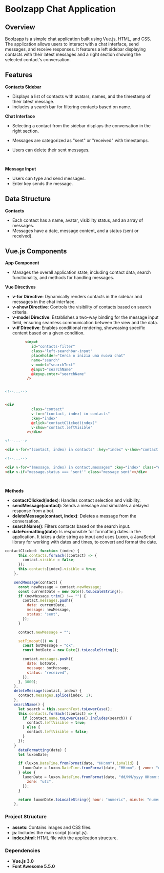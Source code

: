 # Boolzapp Chat Application

## Overview
Boolzapp is a simple chat application built using Vue.js, HTML, and CSS. The application allows users to interact with a chat interface, send messages, and receive responses. It features a left sidebar displaying contacts with their latest messages and a right section showing the selected contact's conversation.

## Features
**Contacts Sidebar**
- Displays a list of contacts with avatars, names, and the timestamp of their latest message.
- Includes a search bar for filtering contacts based on name.

**Chat Interface**
- Selecting a contact from the sidebar displays the conversation in the right section.
- Messages are categorized as "sent" or "received" with timestamps.
- Users can delete their sent messages.
  

  <br>
**Message Input**
- Users can type and send messages.
- Enter key sends the message.

## Data Structure
**Contacts**
- Each contact has a name, avatar, visibility status, and an array of messages.
- Messages have a date, message content, and a status (sent or received).
  
## Vue.js Components
**App Component**
- Manages the overall application state, including contact data, search functionality, and methods for handling messages.

**Vue Directives**
- **v-for Directive**: Dynamically renders contacts in the sidebar and messages in the chat interface.
- **v-show Directive**: Controls the visibility of contacts based on search criteria.
- **v-model Directive**: Establishes a two-way binding for the message input field, ensuring seamless communication between the view and the data.
- **v-if Directive**: Enables conditional rendering, showcasing specific content based on a given condition.



```html
         <input
            id="contacts-filter"
            class="left-searchbar-input"
            placeholder="Cerca o inizia una nuova chat"
            name="search"
            v-model="searchText"
            @input="searchName"
            @keyup.enter="searchName"
          />


<!--...-->


<div
            class="contact"
            v-for="(contact, index) in contacts"
            :key="index"
            @click="contactClicked(index)"
            v-show="contact.leftVisible"
          ></div>

<!--...-->

<div v-for="(contact, index) in contacts" :key="index" v-show="contact.visible"></div>

<!--...-->

<div v-for="(message, index) in contact.messages" :key="index" class="d-flex"></div>
<div v-if="message.status === 'sent'" class="message sent"></div>
```
 <br>



**Methods**
- **contactClicked(index)**: Handles contact selection and visibility.
- **sendMessage(contact)**: Sends a message and simulates a delayed response from a bot.
- **deleteMessage(contact, index)**: Deletes a message from the conversation.
- **searchName()**: Filters contacts based on the search input.
-  **dateFormatting(date)**:  Is responsible for formatting dates in the application. It takes a date string as input and uses Luxon, a JavaScript library for working with dates and times, to convert and format the date. 


```javascript
contactClicked: function (index) {
      this.contacts.forEach((contact) => {
        contact.visible = false;
      });
      this.contacts[index].visible = true;
    },

    sendMessage(contact) {
      const newMessage = contact.newMessage;
      const currentDate = new Date().toLocaleString();
      if (newMessage.trim() !== "") {
        contact.messages.push({
          date: currentDate,
          message: newMessage,
          status: "sent",
        });
      }

      contact.newMessage = "";

      setTimeout(() => {
        const botMessage = "ok";
        const botDate = new Date().toLocaleString();

        contact.messages.push({
          date: botDate,
          message: botMessage,
          status: "received",
        });
      }, 3000);
    },
    deleteMessage(contact, index) {
      contact.messages.splice(index, 1);
    },
    searchName() {
      let search = this.searchText.toLowerCase();
      this.contacts.forEach((contact) => {
        if (contact.name.toLowerCase().includes(search)) {
          contact.leftVisible = true;
        } else {
          contact.leftVisible = false;
        }
      });
    }
      dateFormatting(date) {
      let luxonDate;

      if (luxon.DateTime.fromFormat(date, "HH:mm").isValid) {
        luxonDate = luxon.DateTime.fromFormat(date, "HH:mm", { zone: "utc" });
      } else {
        luxonDate = luxon.DateTime.fromFormat(date, "dd/MM/yyyy HH:mm:ss", {
          zone: "utc",
        });
      }

      return luxonDate.toLocaleString({ hour: "numeric", minute: "numeric" });
    },
```

### Project Structure
- **assets**: Contains images and CSS files.
- **js**: Includes the main script (script.js).
- **index.html**: HTML file with the application structure.


### Dependencies
- **Vue.js 3.0**
- **Font Awesome 5.5.0**
